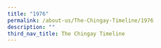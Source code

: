 ```yaml
---
title: "1976"
permalink: /about-us/The-Chingay-Timeline/1976
description: ""
third_nav_title: The Chingay Timeline
---
```


